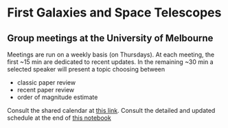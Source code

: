 # First Galaxies and Space Telescopes 
## Group meetings at the University of Melbourne

Meetings are run on a weekly basis (on Thursdays). 
At each meeting, the first ~15 min are dedicated to recent updates.
In the remaining ~30 min a selected speaker will present a topic choosing between 
* classic paper review
* recent paper review 
* order of magnitude estimate

Consult the shared calendar at [this link](https://www.google.com/calendar/render?mode=day&date=20180319T024840).
Consult the detailed and updated schedule at the end of [this notebook](scheduling_meetings.ipynb)
